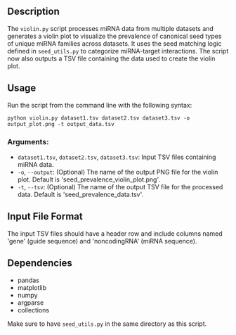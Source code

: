 
## Description

The `violin.py` script processes miRNA data from multiple datasets and generates a violin plot to visualize the prevalence of canonical seed types of unique miRNA families across datasets. It uses the seed matching logic defined in `seed_utils.py` to categorize miRNA-target interactions. The script now also outputs a TSV file containing the data used to create the violin plot.

## Usage

Run the script from the command line with the following syntax:

```
python violin.py dataset1.tsv dataset2.tsv dataset3.tsv -o output_plot.png -t output_data.tsv
```

### Arguments:
- `dataset1.tsv`, `dataset2.tsv`, `dataset3.tsv`: Input TSV files containing miRNA data.
- `-o`, `--output`: (Optional) The name of the output PNG file for the violin plot. Default is 'seed_prevalence_violin_plot.png'.
- `-t`, `--tsv`: (Optional) The name of the output TSV file for the processed data. Default is 'seed_prevalence_data.tsv'.

## Input File Format

The input TSV files should have a header row and include columns named 'gene' (guide sequence) and 'noncodingRNA' (miRNA sequence).


## Dependencies

- pandas
- matplotlib
- numpy
- argparse
- collections

Make sure to have `seed_utils.py` in the same directory as this script.

